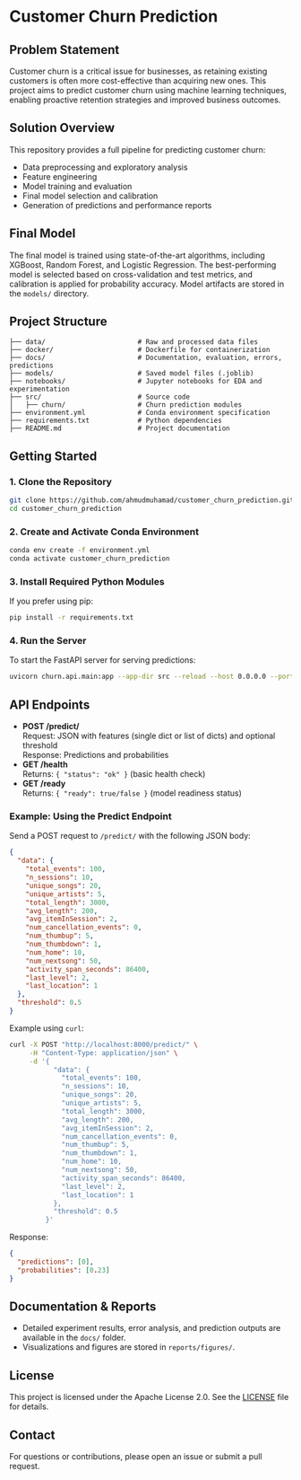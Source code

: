# Customer Churn Prediction

## Problem Statement
Customer churn is a critical issue for businesses, as retaining existing customers is often more cost-effective than acquiring new ones. This project aims to predict customer churn using machine learning techniques, enabling proactive retention strategies and improved business outcomes.

## Solution Overview
This repository provides a full pipeline for predicting customer churn:
- Data preprocessing and exploratory analysis
- Feature engineering
- Model training and evaluation
- Final model selection and calibration
- Generation of predictions and performance reports

## Final Model
The final model is trained using state-of-the-art algorithms, including XGBoost, Random Forest, and Logistic Regression. The best-performing model is selected based on cross-validation and test metrics, and calibration is applied for probability accuracy. Model artifacts are stored in the `models/` directory.

## Project Structure
```
├── data/                       # Raw and processed data files
├── docker/                     # Dockerfile for containerization
├── docs/                       # Documentation, evaluation, errors, predictions
├── models/                     # Saved model files (.joblib)
├── notebooks/                  # Jupyter notebooks for EDA and experimentation
├── src/                        # Source code
│   ├── churn/                  # Churn prediction modules
├── environment.yml             # Conda environment specification
├── requirements.txt            # Python dependencies
├── README.md                   # Project documentation

```

## Getting Started
### 1. Clone the Repository
```bash
git clone https://github.com/ahmudmuhamad/customer_churn_prediction.git
cd customer_churn_prediction
```

### 2. Create and Activate Conda Environment
```bash
conda env create -f environment.yml
conda activate customer_churn_prediction
```

### 3. Install Required Python Modules
If you prefer using pip:
```bash
pip install -r requirements.txt
```

### 4. Run the Server
To start the FastAPI server for serving predictions:
```bash
uvicorn churn.api.main:app --app-dir src --reload --host 0.0.0.0 --port 8000
```

## API Endpoints

- **POST /predict/**  
  Request: JSON with features (single dict or list of dicts) and optional threshold  
  Response: Predictions and probabilities
- **GET /health**  
  Returns: `{ "status": "ok" }` (basic health check)
- **GET /ready**  
  Returns: `{ "ready": true/false }` (model readiness status)

### Example: Using the Predict Endpoint
Send a POST request to `/predict/` with the following JSON body:
```json
{
  "data": {
    "total_events": 100,
    "n_sessions": 10,
    "unique_songs": 20,
    "unique_artists": 5,
    "total_length": 3000,
    "avg_length": 200,
    "avg_itemInSession": 2,
    "num_cancellation_events": 0,
    "num_thumbup": 5,
    "num_thumbdown": 1,
    "num_home": 10,
    "num_nextsong": 50,
    "activity_span_seconds": 86400,
    "last_level": 2,
    "last_location": 1
  },
  "threshold": 0.5
}
```
Example using `curl`:
```bash
curl -X POST "http://localhost:8000/predict/" \
     -H "Content-Type: application/json" \
     -d '{
           "data": {
             "total_events": 100,
             "n_sessions": 10,
             "unique_songs": 20,
             "unique_artists": 5,
             "total_length": 3000,
             "avg_length": 200,
             "avg_itemInSession": 2,
             "num_cancellation_events": 0,
             "num_thumbup": 5,
             "num_thumbdown": 1,
             "num_home": 10,
             "num_nextsong": 50,
             "activity_span_seconds": 86400,
             "last_level": 2,
             "last_location": 1
           },
           "threshold": 0.5
         }'
```
Response:
```json
{
  "predictions": [0],
  "probabilities": [0.23]
}
```

## Documentation & Reports
- Detailed experiment results, error analysis, and prediction outputs are available in the `docs/` folder.
- Visualizations and figures are stored in `reports/figures/`.

## License
This project is licensed under the Apache License 2.0. See the [LICENSE](LICENSE) file for details.

## Contact
For questions or contributions, please open an issue or submit a pull request.


        


